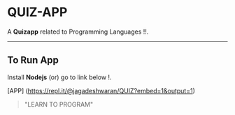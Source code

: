 # QUIZ-APP

A **Quizapp** related to Programming Languages !!.

---

## To Run App

Install **Nodejs** (or) go to link below !.

[APP] (https://repl.it/@jagadeshwaran/QUIZ?embed=1&output=1)


>"LEARN TO PROGRAM"






